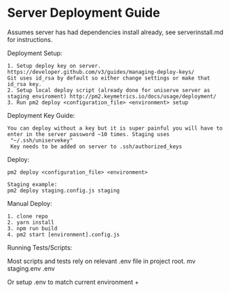 Server Deployment Guide
============

Assumes server has had dependencies install already, see serverinstall.md for instructions.

Deployment Setup:

    1. Setup deploy key on server. https://developer.github.com/v3/guides/managing-deploy-keys/
    Git uses id_rsa by default so either change settings or make that id_rsa key.
    2. Setup local deploy script (already done for uniserve server as staging enviroment) http://pm2.keymetrics.io/docs/usage/deployment/
    3. Run pm2 deploy <configuration_file> <environment> setup

Deployment Key Guide:

    You can deploy without a key but it is super painful you will have to enter in the server password ~10 times. Staging uses 
     "~/.ssh/uniservekey"
     Key needs to be added on server to .ssh/authorized_keys

Deploy:

    pm2 deploy <configuration_file> <environment>
    
    Staging example:
    pm2 deploy staging.config.js staging

Manual Deploy:

    1. clone repo
    2. yarn install
    3. npm run build
    4. pm2 start [environment].config.js

Running Tests/Scripts:

Most scripts and tests rely on relevant .env file in project root. 
mv staging.env .env

Or setup .env to match current environment
+
    